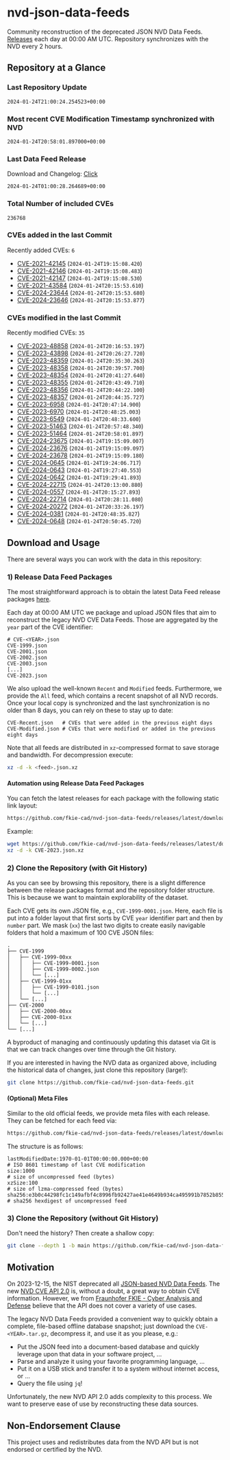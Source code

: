# nvd-json-data-feeds

Community reconstruction of the deprecated JSON NVD Data Feeds. 
[Releases](https://github.com/fkie-cad/nvd-json-data-feeds/releases/latest) each day at 00:00 AM UTC.
Repository synchronizes with the NVD every 2 hours.

## Repository at a Glance

### Last Repository Update

```plain
2024-01-24T21:00:24.254523+00:00
```

### Most recent CVE Modification Timestamp synchronized with NVD

```plain
2024-01-24T20:58:01.897000+00:00
```

### Last Data Feed Release

Download and Changelog: [Click](https://github.com/fkie-cad/nvd-json-data-feeds/releases/latest)

```plain
2024-01-24T01:00:28.264689+00:00
```

### Total Number of included CVEs

```plain
236768
```

### CVEs added in the last Commit

Recently added CVEs: `6`

* [CVE-2021-42145](CVE-2021/CVE-2021-421xx/CVE-2021-42145.json) (`2024-01-24T19:15:08.420`)
* [CVE-2021-42146](CVE-2021/CVE-2021-421xx/CVE-2021-42146.json) (`2024-01-24T19:15:08.483`)
* [CVE-2021-42147](CVE-2021/CVE-2021-421xx/CVE-2021-42147.json) (`2024-01-24T19:15:08.530`)
* [CVE-2021-43584](CVE-2021/CVE-2021-435xx/CVE-2021-43584.json) (`2024-01-24T20:15:53.610`)
* [CVE-2024-23644](CVE-2024/CVE-2024-236xx/CVE-2024-23644.json) (`2024-01-24T20:15:53.680`)
* [CVE-2024-23646](CVE-2024/CVE-2024-236xx/CVE-2024-23646.json) (`2024-01-24T20:15:53.877`)


### CVEs modified in the last Commit

Recently modified CVEs: `35`

* [CVE-2023-48858](CVE-2023/CVE-2023-488xx/CVE-2023-48858.json) (`2024-01-24T20:16:53.197`)
* [CVE-2023-43898](CVE-2023/CVE-2023-438xx/CVE-2023-43898.json) (`2024-01-24T20:26:27.720`)
* [CVE-2023-48359](CVE-2023/CVE-2023-483xx/CVE-2023-48359.json) (`2024-01-24T20:35:30.263`)
* [CVE-2023-48358](CVE-2023/CVE-2023-483xx/CVE-2023-48358.json) (`2024-01-24T20:39:57.700`)
* [CVE-2023-48354](CVE-2023/CVE-2023-483xx/CVE-2023-48354.json) (`2024-01-24T20:41:27.640`)
* [CVE-2023-48355](CVE-2023/CVE-2023-483xx/CVE-2023-48355.json) (`2024-01-24T20:43:49.710`)
* [CVE-2023-48356](CVE-2023/CVE-2023-483xx/CVE-2023-48356.json) (`2024-01-24T20:44:22.100`)
* [CVE-2023-48357](CVE-2023/CVE-2023-483xx/CVE-2023-48357.json) (`2024-01-24T20:44:35.727`)
* [CVE-2023-6958](CVE-2023/CVE-2023-69xx/CVE-2023-6958.json) (`2024-01-24T20:47:14.900`)
* [CVE-2023-6970](CVE-2023/CVE-2023-69xx/CVE-2023-6970.json) (`2024-01-24T20:48:25.003`)
* [CVE-2023-6549](CVE-2023/CVE-2023-65xx/CVE-2023-6549.json) (`2024-01-24T20:48:33.600`)
* [CVE-2023-51463](CVE-2023/CVE-2023-514xx/CVE-2023-51463.json) (`2024-01-24T20:57:48.340`)
* [CVE-2023-51464](CVE-2023/CVE-2023-514xx/CVE-2023-51464.json) (`2024-01-24T20:58:01.897`)
* [CVE-2024-23675](CVE-2024/CVE-2024-236xx/CVE-2024-23675.json) (`2024-01-24T19:15:09.007`)
* [CVE-2024-23676](CVE-2024/CVE-2024-236xx/CVE-2024-23676.json) (`2024-01-24T19:15:09.097`)
* [CVE-2024-23678](CVE-2024/CVE-2024-236xx/CVE-2024-23678.json) (`2024-01-24T19:15:09.180`)
* [CVE-2024-0645](CVE-2024/CVE-2024-06xx/CVE-2024-0645.json) (`2024-01-24T19:24:06.717`)
* [CVE-2024-0643](CVE-2024/CVE-2024-06xx/CVE-2024-0643.json) (`2024-01-24T19:27:40.553`)
* [CVE-2024-0642](CVE-2024/CVE-2024-06xx/CVE-2024-0642.json) (`2024-01-24T19:29:41.893`)
* [CVE-2024-22715](CVE-2024/CVE-2024-227xx/CVE-2024-22715.json) (`2024-01-24T20:13:00.880`)
* [CVE-2024-0557](CVE-2024/CVE-2024-05xx/CVE-2024-0557.json) (`2024-01-24T20:15:27.893`)
* [CVE-2024-22714](CVE-2024/CVE-2024-227xx/CVE-2024-22714.json) (`2024-01-24T20:28:11.080`)
* [CVE-2024-20272](CVE-2024/CVE-2024-202xx/CVE-2024-20272.json) (`2024-01-24T20:33:26.197`)
* [CVE-2024-0381](CVE-2024/CVE-2024-03xx/CVE-2024-0381.json) (`2024-01-24T20:48:35.827`)
* [CVE-2024-0648](CVE-2024/CVE-2024-06xx/CVE-2024-0648.json) (`2024-01-24T20:50:45.720`)


## Download and Usage

There are several ways you can work with the data in this repository:

### 1) Release Data Feed Packages

The most straightforward approach is to obtain the latest Data Feed release packages [here](https://github.com/fkie-cad/nvd-json-data-feeds/releases/latest).

Each day at 00:00 AM UTC we package and upload JSON files that aim to reconstruct the legacy NVD CVE Data Feeds.
Those are aggregated by the `year` part of the CVE identifier:

```
# CVE-<YEAR>.json
CVE-1999.json
CVE-2001.json
CVE-2002.json
CVE-2003.json
[...]
CVE-2023.json
```

We also upload the well-known `Recent` and `Modified` feeds.
Furthermore, we provide the `All` feed, which contains a recent snapshot of all NVD records.
Once your local copy is synchronized and the last synchronization is no older than 8 days, you can rely on these to stay up to date:

```plain
CVE-Recent.json   # CVEs that were added in the previous eight days
CVE-Modified.json # CVEs that were modified or added in the previous eight days
```

Note that all feeds are distributed in `xz`-compressed format to save storage and bandwidth.
For decompression execute:

```sh
xz -d -k <feed>.json.xz
```


#### Automation using Release Data Feed Packages

You can fetch the latest releases for each package with the following static link layout:

```sh
https://github.com/fkie-cad/nvd-json-data-feeds/releases/latest/download/CVE-<YEAR>.json.xz
```

Example:

```sh
wget https://github.com/fkie-cad/nvd-json-data-feeds/releases/latest/download/CVE-2023.json.xz
xz -d -k CVE-2023.json.xz
```



### 2) Clone the Repository (with Git History)

As you can see by browsing this repository, there is a slight difference between the release packages format and the repository folder structure.
This is because we want to maintain explorability of the dataset.

Each CVE gets its own JSON file, e.g., `CVE-1999-0001.json`.
Here, each file is put into a folder layout that first sorts by CVE `year` identifier part and then by `number` part.
We mask (`xx`) the last two digits to create easily navigable folders that hold a maximum of 100 CVE JSON files:

```plain
.
├── CVE-1999
│   ├── CVE-1999-00xx
│   │   ├── CVE-1999-0001.json
│   │   ├── CVE-1999-0002.json
│   │   └── [...]
│   ├── CVE-1999-01xx
│   │   ├── CVE-1999-0101.json
│   │   └── [...]
│   └── [...]
├── CVE-2000
│   ├── CVE-2000-00xx
│   ├── CVE-2000-01xx
│   └── [...]
└── [...]
```

A byproduct of managing and continuously updating this dataset via Git is that we can track changes over time through the Git history.

If you are interested in having the NVD data as organized above, including the historical data of changes, just clone this repository (large!):

```sh
git clone https://github.com/fkie-cad/nvd-json-data-feeds.git
```

#### (Optional) Meta Files

Similar to the old official feeds, we provide meta files with each release. They can be fetched for each feed via:

```sh
https://github.com/fkie-cad/nvd-json-data-feeds/releases/latest/download/CVE-<YEAR>.meta
```

The structure is as follows:

```plain
lastModifiedDate:1970-01-01T00:00:00.000+00:00                          # ISO 8601 timestamp of last CVE modification
size:1000                                                               # size of uncompressed feed (bytes)
xzSize:100                                                              # size of lzma-compressed feed (bytes)
sha256:e3b0c44298fc1c149afbf4c8996fb92427ae41e4649b934ca495991b7852b855 # sha256 hexdigest of uncompressed feed
```


### 3) Clone the Repository (without Git History)

Don't need the history? Then create a shallow copy:

```sh
git clone --depth 1 -b main https://github.com/fkie-cad/nvd-json-data-feeds.git
```

## Motivation

On 2023-12-15, the NIST deprecated all [JSON-based NVD Data Feeds](https://nvd.nist.gov/vuln/data-feeds#divRetirementBanner-1).
The new [NVD CVE API 2.0](https://nvd.nist.gov/developers/vulnerabilities) is, without a doubt, a great way to obtain CVE information.
However, we from [Fraunhofer FKIE - Cyber Analysis and Defense](https://www.fkie.fraunhofer.de/en/departments/cad.html) believe that the API does not cover a variety of use cases.

The legacy NVD Data Feeds provided a convenient way to quickly obtain a complete, file-based offline database snapshot; just download the `CVE-<YEAR>.tar.gz`, decompress it, and use it as you please, e.g.:

* Put the JSON feed into a document-based database and quickly leverage upon that data in your software project, ...
* Parse and analyze it using your favorite programming language, ...
* Put it on a USB stick and transfer it to a system without internet access, or ...
* Query the file using `jq`!

Unfortunately, the new NVD API 2.0 adds complexity to this process.
We want to preserve ease of use by reconstructing these data sources.

## Non-Endorsement Clause

This project uses and redistributes data from the NVD API but is not endorsed or certified by the NVD.